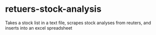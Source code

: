 # retuers-stock-analysis
Takes a stock list in a text file, scrapes stock analyses from reuters, and inserts into an excel spreadsheet
